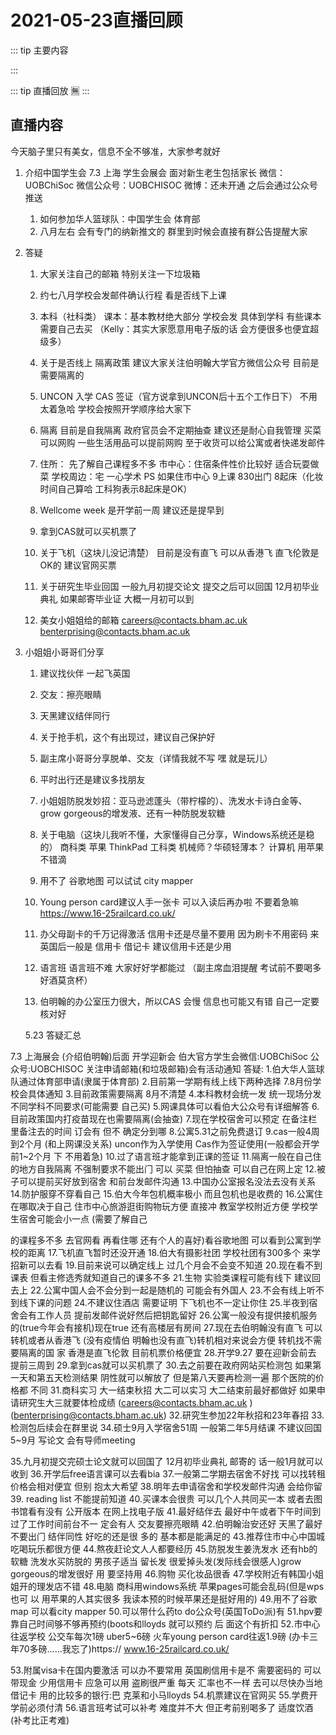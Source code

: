 #  2021-05-23直播回顾

::: tip 主要内容

:::

::: tip 直播回放
🈚️
:::

## 直播内容

今天脑子里只有美女，信息不全不够准，大家参考就好
1. 介绍中国学生会
7.3 上海 学生会展会 面对新生老生包括家长
微信：UOBChiSoc
微信公众号：UOBCHISOC
微博：还未开通 之后会通过公众号推送

    1. 如何参加华人篮球队：中国学生会 体育部
    2. 八月左右 会有专门的纳新推文的 群里到时候会直接有群公告提醒大家
 
2. 答疑

    1. 大家关注自己的邮箱 特别关注一下垃圾箱
    
    2. 约七八月学校会发邮件确认行程 看是否线下上课
    
    3. 本科（社科类） 课本：基本教材绝大部分 学校会发
    具体到学科 有些课本需要自己去买
    （Kelly：其实大家愿意用电子版的话 会方便很多也便宜超级多）
    
    4. 关于是否线上 隔离政策 建议大家关注伯明翰大学官方微信公众号
    目前是需要隔离的
    
    5. UNCON 入学     CAS 签证（官方说拿到UNCON后十五个工作日下）
    不用太着急哈 学校会按照开学顺序给大家下
    
    6. 隔离 目前是自我隔离 政府官员会不定期抽查 建议还是耐心自我管理 买菜可以网购
    一些生活用品可以提前网购 至于收货可以给公寓或者快递发邮件
    
    7. 住所：
    先了解自己课程多不多
    市中心：住宿条件性价比较好 适合玩耍做菜
    学校周边：宅 一心学术
    PS 如果住市中心 9上课 830出门 8起床（化妆时间自己算哈 工科狗表示8起床是OK）
    
    8. Wellcome week 是开学前一周 建议还是提早到
    
    9. 拿到CAS就可以买机票了
    
    10. 关于飞机（这块儿没记清楚）
    目前是没有直飞
    可以从香港飞
    直飞伦敦是OK的
    建议官网买票
    
    11. 关于研究生毕业回国
    一般九月初提交论文 提交之后可以回国
    12月初毕业典礼 如果邮寄毕业证 大概一月初可以到
    
    12. 美女小姐姐给的邮箱
    careers@contacts.bham.ac.uk
    benterprising@contacts.bham.ac.uk
 

1. 小姐姐小哥哥们分享

    1. 建议找伙伴 一起飞英国

    2. 交友：擦亮眼睛
    
    3. 天黑建议结伴同行
    4. 关于抢手机，这个有出现过，建议自己保护好
    5. 副主席小哥哥分享脱单、交友（详情我就不写 嘿 就是玩儿）
    6. 平时出行还是建议多找朋友
    7. 小姐姐防脱发妙招：亚马逊滤蓬头（带柠檬的）、洗发水卡诗白金等、grow gorgeous的增发液、还有一种防脱发软糖
    8. 关于电脑（这块儿我听不懂，大家懂得自己分享，Windows系统还是稳的）
    商科类 苹果 ThinkPad
    工科类 机械师？华硕轻薄本？
    计算机 用苹果不错滴
    9. 用不了 谷歌地图 可以试试 city mapper
    10. Young person card建议人手一张卡 可以入读后再办啦 不要着急嘛
    https://www.16-25railcard.co.uk/
    11. 办父母副卡的千万记得激活
    信用卡还是尽量不要用 因为刷卡不用密码
    来英国后一般是 信用卡 借记卡 建议信用卡还是少用
    12. 语言班
    语言班不难 大家好好学都能过
    （副主席血泪提醒 考试前不要喝多 好酒莫贪杯）
    13. 伯明翰的办公室压力很大，所以CAS 会慢 信息也可能又有错 自己一定要核对好

    
     5.23 答疑汇总
     
7.3 上海展会 (介绍伯明翰)后面 开学迎新会 伯大官方学生会微信:UOBChiSoc 公众号:UOBCHISOC 关注申请邮箱(和垃圾邮箱)会有活动通知
答疑:
1.伯大华人篮球队通过体育部申请(隶属于体育部) 2.目前第一学期有线上线下两种选择 7.8月份学校会具体通知 3.目前政策需要隔离 8月不清楚
4.本科教材会统一发 统一现场分发 不同学科不同要求(可能需要 自己买)
5.网课具体可以看伯大公众号有详细解答 6.目前政策国内打疫苗现在也需要隔离(会抽查) 7.现在学校宿舍可以预定 在备注栏里备注去的时间 订会有 但不 确定分到哪
8.公寓5.31之前免费退订
9.cas一般4周到2个月 (和上网课没关系)
uncon作为入学使用 Cas作为签证使用(一般都会开学前1~2个月 下 不用着急)
10.过了语言班才能拿到正课的签证 11.隔离一般在自己住的地方自我隔离 不强制要求不能出⻔ 可以 买菜 但怕抽查 可以自己在网上定
12.被子可以提前买好放到宿舍 和前台发邮件沟通 13.中国办公室报名没法去没有关系
14.防护服穿不穿看自己
15.伯大今年包机概率极小 而且包机也是收费的 16.公寓住在哪取决于自己 住市中心旅游逛街购物玩方便 直接冲 教室学校附近方便 学校学生宿舍可能会小一点 (需要了解自己

 的课程多不多 去官网看 再看住哪 还有个人的喜好)看谷歌地图 可以看到公寓到学校的距离
17.⻜机直⻜暂时还没开通
18.伯大有摄影社团 学校社团有300多个 来学招新可以去看 19.目前来说可以确定线上 过几个月会不会变不知道 20.现在看不到课表 但看主修选秀就知道自己的课多不多 21.生物 实验类课程可能有线下 建议回去上 22.公寓中国人会不会分到一起是随机的 可能会有外国人 23.不会有线上听不到线下课的问题
24.不建议住酒店 需要证明 下⻜机也不一定让你住 25.半夜到宿舍会有工作人员 提前发邮件说好然后把钥匙留好 26.公寓一般没有提供接机服务的(true今年会有接机)现在true 还有高楼层有房间
27.现在去伯明翰没有直⻜ 可以转机或者从香港⻜ (没有疫情伯 明翰也没有直⻜)转机相对来说会方便 转机找不需要隔离的国 家 香港是直⻜伦敦 目前机票价格便宜
28.开学9.27 要在迎新会前去 提前三周到 29.拿到cas就可以买机票了
30.去之前要在政府网站买检测包 如果第一天和第五天检测结果 阴性就可以解放了 但是第八天要再检测一遍 那个医院的价格都 不同
31.商科实习 大一结束秋招 大二可以实习 大二结束前最好都做好 如果申请研究生大三就要体检成绩 (careers@contacts.bham.ac.uk ) (benterprising@contacts.bham.ac.uk) 32.研究生参加22年秋招和23年春招
33.检测包后续会在群里说
34.硕士9月入学宿舍51周 一般第二年5月结课 不建议回国 5~9月 写论文 会有导师meeting

 35.九月初提交完硕士论文就可以回国了 12月初毕业典礼 邮寄的 话一般1月就可以收到
36.开学后free语言课可以去看bia
37.一般第二学期去宿舍不好找 可以找转租 价格会相对便宜 但别 抱太大希望
38.明年去申请宿舍和学校发邮件沟通 会给你留
39. reading list 不能提前知道
40.买课本会很贵 可以几个人共同买一本 或者去图书馆看有没有 公开版本 在网上找电子版
41.最好结伴去 最好中午或者下午时间到 过了工作时间前台不一 定会有人 交友要擦亮眼睛
42.伯明翰治安还好 天黑了最好不要出⻔ 结伴同性 好吃的还是很 多的 基本都是能满足的
43.推荐住市中心中国城 吃喝玩乐都很方便 44.熬夜赶论文人人都要经历
45.防脱发生姜洗发水 还有hb的软糖 洗发水买防脱的 男孩子适当 留⻓发 很爱掉头发(发际线会很感人)grow gorgeous的增发很好 用 要坚持用
46.购物 买化妆品很香
47.学校附近有韩国小姐姐开的理发店不错
48.电脑 商科用windows系统 苹果pages可能会乱码(但是wps也可 以 用苹果的人其实很多 我读本预的时候苹果还是挺好用的) 49.用不了谷歌map 可以看city mapper
50.可以带什么药to do公众号(英国ToDo派)有 51.hpv要靠自己时间够不够再预约(boots和lloyds 就可以预约 后 面这个有折扣
52.市中心往返学校 公交⻋每次1磅 uber5~6磅 火⻋young person
card往返1.9磅 (办卡三年70多磅......我忘了)https:// www.16-25railcard.co.uk/

 53.附属visa卡在国内要激活 可以办不要常用 英国刷信用卡是不 需要密码的 可以带现金 少用信用卡 应急可以用 盗刷很严重 每天 汇率也不一样 去可以尽快办当地借记卡 用的比较多的银行:巴 克莱和小⻢lloyds
54.机票建议在官网买
55.学费开学前必须付清
56.语言班考试可以补考 难度并不大 但正考前别喝多了 适度饮酒 (补考比正考难)
